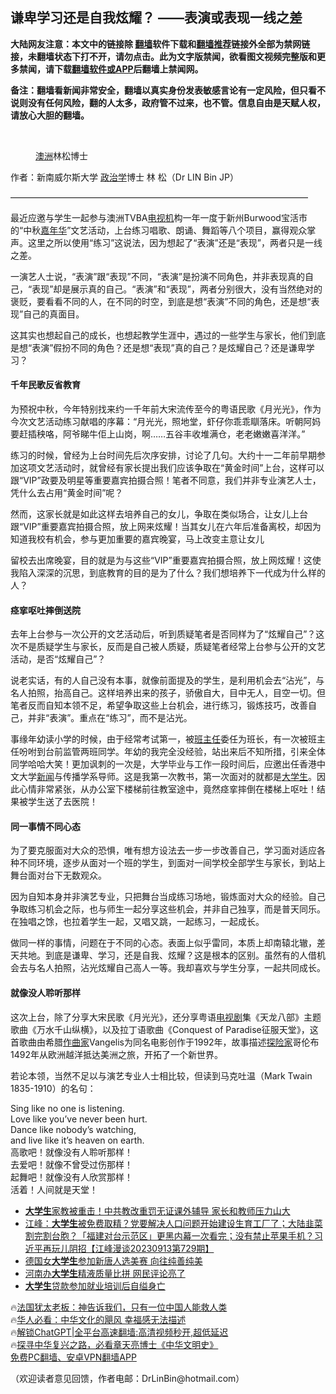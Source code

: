  <!-- 面包屑导航 --> <h2>谦卑学习还是自我炫耀？ ——表演或表现一线之差</h2> <p class="notice"><b>大陆网友注意：本文中的链接除 <a href="https://github.com/bannedbook/fanqiang" >翻墙</a>软件下载和<a href="https://github.com/killgcd/justmysocks/blob/master/README.md">翻墙推荐</a>链接外全部为禁网链接，未翻墙状态下打不开，请勿点击。此为文字版禁闻，欲看图文视频完整版和更多禁闻，请下载<a href="https://github.com/bannedbook/fanqiang">翻墙软件或APP</a>后翻墙上禁闻网。</p><p>备注：翻墙看新闻非常安全，翻墙以真实身份发表敏感言论有一定风险，但只看不说则没有任何风险，翻的人太多，政府管不过来，也不管。信息自由是天赋人权，请放心大胆的翻墙。</b></p>  <div class="entry"> <br /> <figure><a href="https://i0.wp.com/upload-images-bucket-v64rleca837do.s3.eu-west-1.amazonaws.com/wp-content/uploads/2021/10/18113504/Screen-Shot-2021-10-18-at-10.41.16-pm.png?fit=551%2C386&#038;ssl=1" data-caption="澳洲林松博士"></a><figcaption class="wp-caption-text"><a href="https://www.bannedbook.org/bnews/tag/%e6%be%b3%e6%b4%b2/" class="st_tag internal_tag" rel="tag" title="标签 澳洲 下的日志">澳洲</a>林松博士</figcaption></figure> <p>                     <a href="https://ganjing.com"></a>  </p> <p>作者：新南威尔斯大学 <a href="https://www.bannedbook.org/bnews/tag/%e6%94%bf%e6%b2%bb%e5%ad%a6/" class="st_tag internal_tag" rel="tag" title="标签 政治学 下的日志">政治学</a>博士 林 松（Dr LIN Bin JP）</p> <p>——————————————————————————————————</p> <p>最近应邀与学生一起参与澳洲TVBA<a href="https://www.bannedbook.org/bnews/tag/%E7%94%B5%E8%A7%86%E6%9C%BA/" class="st_tag internal_tag" rel="tag" title="标签 电视机 下的日志">电视机</a>构一年一度于新州Burwood宝活市的“中秋<a href="https://www.bannedbook.org/bnews/tag/%E5%98%89%E5%B9%B4%E5%8D%8E/" class="st_tag internal_tag" rel="tag" title="标签 嘉年华 下的日志">嘉年华</a>”文艺活动，上台练习唱歌、朗诵、舞蹈等八个项目，赢得观众掌声。这里之所以使用“练习”这说法，因为想起了“表演”还是“表现”，两者只是一线之差。</p> <p>一演艺人士说，“表演”跟“表现”不同，“表演”是扮演不同角色，并非表现真的自己，“表现”却是展示真的自己。“表演”和“表现”，两者分别很大，没有当然绝对的褒贬，要看看不同的人，在不同的时空，到底是想“表演”不同的角色，还是想“表现”自己的真面目。</p> <p>这其实也想起自己的成长，也想起教学生涯中，遇过的一些学生与家长，他们到底是想“表演”假扮不同的角色？还是想“表现”真的自己？是炫耀自己？还是谦卑学习？</p> <h4><strong>千年民歌反省教育</strong></h4> <p>为预祝中秋，今年特别找来约一千年前大宋流传至今的粤语民歌《月光光》，作为今次文艺活动练习献唱的序幕：“月光光，照地堂，虾仔你乖乖瞓落床。听朝阿妈要赶插秧咯，阿爷睇牛佢上山岗，啊……五谷丰收堆满仓，老老嫩嫩喜洋洋。”</p> <p>练习的时候，曾经为上台时间先后次序安排，讨论了几句。大约十一二年前早期参加这项文艺活动时，就曾经有家长提出我们应该争取在“黄金时间”上台，这样可以跟“VIP”政要及明星等重要嘉宾拍摄合照！笔者不同意，我们并非专业演艺人士，凭什么去占用“黄金时间”呢？</p> <p>然而，这家长就是如此这样去培养自己的女儿，争取在类似场合，让女儿上台跟“VIP”重要嘉宾拍摄合照，放上网来炫耀！当其女儿在六年后准备离校，却因为知道我校有机会，参与更加重要的嘉宾晚宴，马上改变主意让女儿</p> <p>留校去出席晚宴，目的就是为与这些“VIP”重要嘉宾拍摄合照，放上网炫耀！这使我陷入深深的沉思，到底教育的目的是为了什么？我们想培养下一代成为什么样的人？</p>  <h4><strong>痉挛呕吐摔倒送院</strong></h4> <p>去年上台参与一次公开的文艺活动后，听到质疑笔者是否同样为了“炫耀自己”？这次不是质疑学生与家长，反而是自己被人质疑，质疑笔者经常上台参与公开的文艺活动，是否“炫耀自己”？</p> <p>说老实话，有的人自己没有本事，就像前面提及的学生，是利用机会去“沾光”，与名人拍照，抬高自己。这样培养出来的孩子，骄傲自大，目中无人，目空一切。但笔者反而自知本领不足，希望争取这些上台机会，进行练习，锻炼技巧，改善自己，并非“表演”。重点在“练习”，而不是沾光。</p> <p>事缘年幼读小学的时候，由于经常考试第一，被<a href="https://www.bannedbook.org/bnews/tag/%E7%8F%AD%E4%B8%BB%E4%BB%BB/" class="st_tag internal_tag" rel="tag" title="标签 班主任 下的日志">班主任</a>委任为班长，有一次被班主任吩咐到台前监管两班同学。年幼的我完全没经验，站出来后不知所措，引来全体同学哈哈大笑！更加讽刺的一次是，大学毕业与工作一段时间后，应邀出任香港中文大学<span class='wp_keywordlink_affiliate'><a href="https://www.bannedbook.org/" title="新闻">新闻</a></span>与传播学系导师。这是我第一次教书，第一次面对的就都是<a href="https://www.bannedbook.org/bnews/tag/%e5%a4%a7%e5%ad%a6%e7%94%9f/" class="st_tag internal_tag" rel="tag" title="标签 大学生 下的日志">大学生</a>。因此心情非常紧张，从办公室下楼梯前往教室途中，竟然痉挛摔倒在楼梯上呕吐！结果被学生送了去医院！</p> <h4><strong>同一事情不同心态</strong></h4> <p>为了要克服面对大众的恐惧，唯有想方设法去一步一步改善自己，学习面对适应各种不同环境，逐步从面对一个班的学生，到面对一间学校全部学生与家长，到站上舞台面对台下无数观众。</p> <p>因为自知本身并非演艺专业，只把舞台当成练习场地，锻炼面对大众的经验。自己争取练习机会之际，也与师生一起分享这些机会，并非自己独享，而是普天同乐。在独唱之馀，也拉着学生一起，又唱又跳，一起练习，一起成长。</p>  <p>做同一样的事情，问题在于不同的心态。表面上似乎雷同，本质上却南辕北辙，差天共地。到底是谦卑、学习，还是自我、炫耀？这是根本的区别。虽然有的人借机会去与名人拍照，沾光炫耀自己高人一等。我却喜欢与学生分享，一起共同成长。</p> <h4><strong>就像没人聆听那样</strong></h4> <p>这次上台，除了分享大宋民歌《月光光》，还分享粤语<a href="https://www.bannedbook.org/bnews/tag/%E7%94%B5%E8%A7%86%E5%89%A7/" class="st_tag internal_tag" rel="tag" title="标签 电视剧 下的日志">电视剧</a>集《天龙八部》主题歌曲《万水千山纵横》，以及拉丁语歌曲《Conquest of Paradise征服天堂》，这首歌曲由希腊<a href="https://www.bannedbook.org/bnews/tag/%e4%bd%9c%e6%9b%b2%e5%ae%b6/" class="st_tag internal_tag" rel="tag" title="标签 作曲家 下的日志">作曲家</a>Vangelis为同名电影创作于1992年，故事描述<a href="https://www.bannedbook.org/bnews/tag/%e6%8e%a2%e9%99%a9%e5%ae%b6/" class="st_tag internal_tag" rel="tag" title="标签 探险家 下的日志">探险家</a>哥伦布1492年从欧洲越洋抵达美洲之旅，开拓了一个新世界。</p> <p>若论本领，当然不足以与演艺专业人士相比较，但读到马克吐温（Mark Twain 1835-1910）的名句：</p> <p>Sing like no one is listening.<br /> Love like you’ve never been hurt.<br /> Dance like nobody’s watching,<br /> and live like it’s heaven on earth.<br /> 高歌吧！就像没有人聆听那样！<br /> 去爱吧！就像不曾受过伤那样！<br /> 起舞吧！就像没有人欣赏那样！<br /> 活着！人间就是天堂！</p> <!--<div id="taboola-mid-1"></div>--><ul class='op-related-articles' title='相关阅读'> <li><a href='https://www.bannedbook.org/bnews/cnnews/20230915/1934109.html' target='_blank'><b>大学生</b>家教被重击！中共教改重罚无证课外辅导 家长和教师压力山大</a></li> <li><a href='https://www.bannedbook.org/bnews/cbnews/20230914/1933433.html' target='_blank'>江峰：<b>大学生</b>被免费取精？党要解决人口问题开始建设生育工厂了；大陆韭菜割完割台胞？「福建对台示范区」更黑内幕一次看完；没有禁止苹果手机？习近平再玩儿阴招【江峰漫谈20230913第729期】</a></li> <li><a href='https://www.bannedbook.org/bnews/ccpdope/20230913/1933204.html' target='_blank'>德国女<b>大学生</b>参加新唐人选美赛 向往纯善纯美</a></li> <li><a href='https://www.bannedbook.org/bnews/baitai/20230913/1933163.html' target='_blank'>河南办<b>大学生</b>精液质量比拼 网民评论亮了</a></li> <li><a href='https://www.bannedbook.org/bnews/renquan/20230911/1932216.html' target='_blank'><b>大学生</b>贷款参加就业培训后自缢身亡</a></li> </ul> <p class="texttj"> 🔥<a href="https://www.bannedbook.org/bnews/ssgc/20230219/1850782.html" target="_blank">法国犹太老板：神告诉我们，只有一位中国人能救人类</a><br/> 🔥<a href="https://www.bannedbook.org/bnews/comments/20220220/1694796.html" target="_blank">华人必看：中华文化的飓风 幸福感无法描述</a><br/> 🔥<a href="https://github.com/bannedbook/fanqiang/wiki/V2ray%E6%9C%BA%E5%9C%BA" target="_blank">解锁ChatGPT|全平台高速翻墙:高清视频秒开,超低延迟</a><br/> 🔥<a href="https://www.bannedbook.org/bnews/comments/20220808/1768773.html" target="_blank">探寻中华复兴之路，必看章天亮博士《中华文明史》</a><br/> <a href="https://github.com/bannedbook/fanqiang/wiki/%E7%A6%81%E9%97%BB%E7%BD%91%E5%AE%89%E5%8D%93%E7%BF%BB%E5%A2%99%E6%96%B0%E9%97%BBAPP" target="_blank">免费PC翻墙、安卓VPN翻墙APP</a><br/> </p> <p>（欢迎读者意见回馈，作者电邮：DrLinBin@hotmail.com）</p><a name='sharetosocial'></a> <div style="margin-bottom:5px;padding-bottom:5px;clear:both"> <div id="archive-pix-1" class="banner-ads"> <!-- AuctionX Display platform tag START --> <div id="27602x728x90x621x_ADSLOT1" clicktrack="%%CLICK_URL_ESC%%"></div>  <!-- AuctionX Display platform tag END --> </div> <div id="archive-pix-2" class="banner-ads"> <!-- AuctionX Display platform tag START --> <div id="27556x300x250x621x_ADSLOT1" clicktrack="%%CLICK_URL_ESC%%" style="margin:0 auto;text-align:center"></div>  <!-- AuctionX Display platform tag END --> </div> </div>  <div id="archive-pix-1" class="banner-ads"> <!-- AuctionX Display platform tag START --> <div id="27603x728x90x621x_ADSLOT1" clicktrack="%%CLICK_URL_ESC%%"></div>  <!-- AuctionX Display platform tag END --> </div> </div><!--END ENTRY--> 